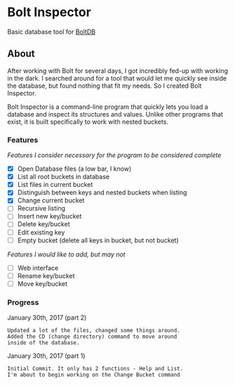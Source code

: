 # Bolt Inspector
Basic database tool for [BoltDB](https://github.com/boltdb/bolt/)

## About
After working with Bolt for several days, I got incredibly fed-up with working in the dark. I searched around for a tool that would let me quickly see inside the database, but found nothing that fit my needs. So I created Bolt Inspector.

Bolt Inspector is a command-line program that quickly lets you load a database and inspect its structures and values. Unlike other programs that exist, it is built specifically to work with nested buckets.

### Features
*Features I consider necessary for the program to be considered complete*
- [x] Open Database files (a low bar, I know)
- [x] List all root buckets in database
- [x] List files in current bucket
- [x] Distinguish between keys and nested buckets when listing
- [x] Change current bucket
- [ ] Recursive listing
- [ ] Insert new key/bucket
- [ ] Delete key/bucket
- [ ] Edit existing key
- [ ] Empty bucket (delete all keys in bucket, but not bucket)

*Features I would like to add, but may not*
- [ ] Web interface
- [ ] Rename key/bucket
- [ ] Move key/bucket

### Progress
January 30th, 2017 (part 2)
```
Updated a lot of the files, changed some things around.
Added the CD (change directory) command to move around
inside of the database.
```

January 30th, 2017 (part 1)
```
Initial Commit. It only has 2 functions - Help and List.
I'm about to begin working on the Change Bucket command
```
